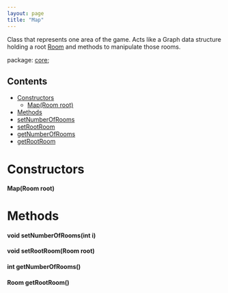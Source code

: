 ```yaml
---
layout: page
title: "Map"
---
```


Class that represents one area of the game. Acts like a Graph data structure holding a root [Room](/constructs/room.html) and methods to manipulate those rooms.

package: [core](/core/);

## Contents

- [Constructors](#constructors)
  - [Map(Room root)](#maproom-root)
- [Methods](#methods)
 - [setNumberOfRooms](#void-setnumberofroomsint-i)
 - [setRootRoom](#void-setrootroomroom-root)
 - [getNumberOfRooms](#int-getnumberofrooms)
 - [getRootRoom](#room-getrootroom)

# Constructors
    
#### Map(Room root)

# Methods

#### void setNumberOfRooms(int i)

#### void setRootRoom(Room root)

#### int getNumberOfRooms()

#### Room getRootRoom()